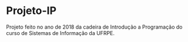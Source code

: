 # Projeto-IP
Projeto feito no ano de 2018 da cadeira de Introdução a Programação do curso de Sistemas de Informação da UFRPE. 
